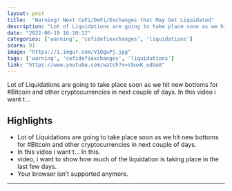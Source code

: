 ```yaml
---
layout: post
title:  "Warning! Next CeFi/DeFi/Exchanges that May Get Liquidated"
description: "Lot of Liquidations are going to take place soon as we hit new bottoms for #Bitcoin and other cryptocurrencies in next couple of days. In this video i want t..."
date: "2022-06-19 16:10:12"
categories: ['warning', 'cefidefiexchanges', 'liquidations']
score: 91
image: "https://i.imgur.com/V1QguPj.jpg"
tags: ['warning', 'cefidefiexchanges', 'liquidations']
link: "https://www.youtube.com/watch?v=V5uxK_udGoA"
---
```


Lot of Liquidations are going to take place soon as we hit new bottoms for #Bitcoin and other cryptocurrencies in next couple of days. In this video i want t...

## Highlights

- Lot of Liquidations are going to take place soon as we hit new bottoms for #Bitcoin and other cryptocurrencies in next couple of days.
- In this video i want t...  In this.
- video, i want to show how much of the liquidation is taking place in the last few days.
- Your browser isn’t supported anymore.

---
